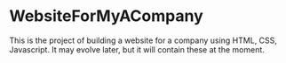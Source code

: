 # WebsiteForMyACompany
This is the project of building a website for  a company using HTML, CSS, Javascript. It may evolve later, but it will contain these at the moment.  
